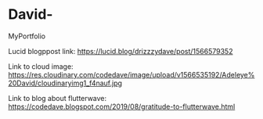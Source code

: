 # David-
MyPortfolio

Lucid blogppost link: https://lucid.blog/drizzzydave/post/1566579352

Link to cloud image: https://res.cloudinary.com/codedave/image/upload/v1566535192/Adeleye%20David/cloudinaryimg1_f4nauf.jpg

Link to blog about flutterwave: https://codedave.blogspot.com/2019/08/gratitude-to-flutterwave.html

